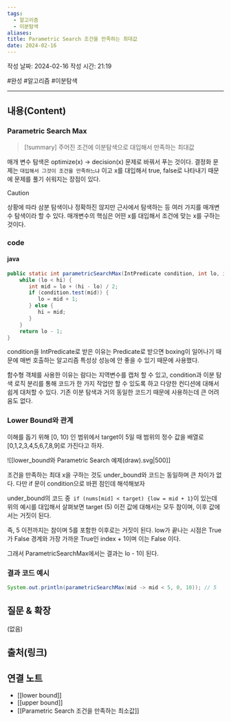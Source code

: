 ```yaml
---
tags:
  - 알고리즘
  - 이분탐색
aliases: 
title: Parametric Search 조건을 만족하는 최대값
date: 2024-02-16
---
```

작성 날짜: 2024-02-16
작성 시간: 21:19

#완성 #알고리즘 #이분탐색 

----
## 내용(Content)
### Parametric Search Max
>[!summary] 
>주어진 조건에 이분탐색으로 대입해서 만족하는 최대값

매개 변수 탐색은 optimize(x) -> decision(x) 문제로 바꿔서 푸는 것이다. 결정화 문제는 `대입해서 그것이 조건을 만족하느냐` 이고 x를 대입해서 true, false로 나타내기 때문에 문제를 풀기 쉬워지는 장점이 있다.


>[!caution] 
>상황에 따라 삼분 탐색이나 정확하진 않지만 근사에서 탐색하는 등 여러 가지를 매개변수 탐색이라 할 수 있다. 매개변수의 핵심은 어떤 x를 대입해서 조건에 맞는 x를 구하는 것이다. 

### code
#### java
```java
public static int parametricSearchMax(IntPredicate condition, int lo, int hi) {  
    while (lo < hi) {  
       int mid = lo + (hi - lo) / 2;  
       if (condition.test(mid)) {  
          lo = mid + 1;  
       } else {  
          hi = mid;  
       }  
    }  
    return lo - 1;  
}
```

condition을 IntPredicate로 받은 이유는 Predicate로 받으면 boxing이 일어나기 때문에 매번 호출하는 알고리즘 특성상 성능에  안 좋을 수 있기 때문에 사용했다.

함수형 객체를 사용한 이유는 람다는 지역변수를 캡처 할 수 있고, condition과 이분 탐색 로직 분리를 통해 코드가 한 가지 작업만 할 수 있도록 하고 다양한 컨디션에 대해서 쉽게 대처할 수 있다. 기존 이분 탐색과 거의 동일한 코드기 때문에 사용하는데 큰 어려움도 없다.
### Lower Bound와 관계
이해를 돕기 위해 \[0, 10) 인  범위에서 target이 5일 때 범위의 정수 값을 배열로 \[0,1,2,3,4,5,6,7,8,9]로 가진다고 하자. 

![[lower_bound와 Parametric Search 예제(draw).svg|500]]

조건을 만족하는 최대 x을 구하는 것도 under_bound와 코드는 동일하며 큰 차이가 없다. 다만 if 문이 condition으로 바뀐 점인데 해석해보자

under_bound의 코드 중` if (nums[mid] < target) {low = mid + 1}`이 있는데 위의 예시를 대입해서 살펴보면 target (5) 이전 값에 대해서는 모두 참이며, 이후 값에서는 거짓이 된다.

즉, 5 이전까지는 참이며 5를 포함한 이후로는 거짓이 된다.  low가 끝나는 시점은 True가 False 경계와 가장 가까운 True인 index + 1이며 이는 False 이다.

그래서 ParametricSearchMax에서는 결과는 lo - 1이 된다.

### 결과 코드 예시
```java
System.out.println(parametricSearchMax(mid -> mid < 5, 0, 10)); // 5
```

## 질문 & 확장

(없음)

## 출처(링크)


## 연결 노트
- [[lower bound]]
- [[upper bound]]
- [[Parametric Search 조건을 만족하는 최소값]]








